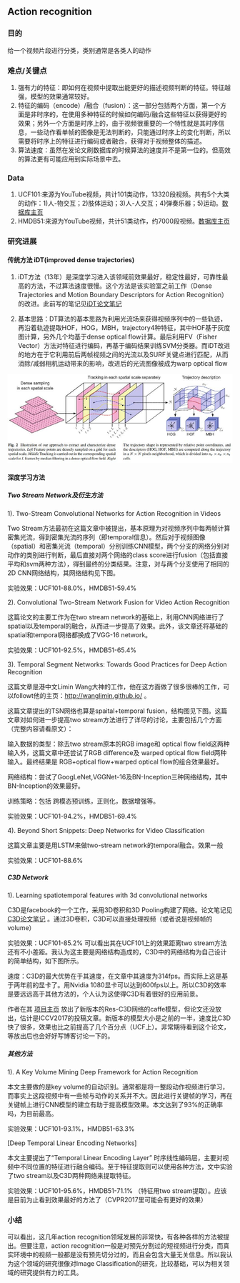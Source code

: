 ## Action recognition

### 目的

给一个视频片段进行分类，类别通常是各类人的动作

### 难点/关键点

1) 强有力的特征：即如何在视频中提取出能更好的描述视频判断的特征。特征越强，模型的效果通常较好。
2) 特征的编码（encode）/融合（fusion）：这一部分包括两个方面，第一个方面是非时序的，在使用多种特征的时候如何编码/融合这些特征以获得更好的效果；另外一个方面是时序上的，由于视频很重要的一个特性就是其时序信息，一些动作看单帧的图像是无法判断的，只能通过时序上的变化判断，所以需要将时序上的特征进行编码或者融合，获得对于视频整体的描述。
3) 算法速度：虽然在发论文刷数据库的时候算法的速度并不是第一位的。但高效的算法更有可能应用到实际场景中去。

### Data

1) UCF101:来源为YouTube视频，共计101类动作，13320段视频。共有5个大类的动作：1)人-物交互；2)肢体运动；3)人-人交互；4)弹奏乐器；5)运动。[数据库主页](http://crcv.ucf.edu/data/UCF101.php)
2) HMDB51:来源为YouTube视频，共计51类动作，约7000段视频。[数据库主页](http://serre-lab.clps.brown.edu/resource/hmdb-a-large-human-motion-database/#Downloads)
	
### 研究进展

#### 传统方法 iDT(improved dense trajectories)

1) iDT方法（13年）是深度学习进入该领域前效果最好，稳定性最好，可靠性最高的方法，不过算法速度很慢。这个方法是该实验室之前工作（Dense Trajectories and Motion Boundary Descriptors for Action Recognition）的改进。此前写的笔记见[iDT论文笔记](http://blog.csdn.net/wzmsltw/article/details/53023363)

2) 基本思路：DT算法的基本思路为利用光流场来获得视频序列中的一些轨迹，再沿着轨迹提取HOF，HOG，MBH，trajectory4种特征，其中HOF基于灰度图计算，另外几个均基于dense optical flow计算。最后利用FV（Fisher Vector）方法对特征进行编码，再基于编码结果训练SVM分类器。而iDT改进的地方在于它利用前后两帧视频之间的光流以及SURF关键点进行匹配，从而消除/减弱相机运动带来的影响，改进后的光流图像被成为warp optical flow

![Alt text](./idt.jpg?raw=true "iDT model")
	
#### 深度学习方法

#####  Two Stream Network及衍生方法

1). Two-Stream Convolutional Networks for Action Recognition in Videos

Two Stream方法最初在这篇文章中被提出，基本原理为对视频序列中每两帧计算密集光流，得到密集光流的序列（即temporal信息）。然后对于视频图像（spatial）和密集光流（temporal）分别训练CNN模型，两个分支的网络分别对动作的类别进行判断，最后直接对两个网络的class score进行fusion（包括直接平均和svm两种方法），得到最终的分类结果。注意，对与两个分支使用了相同的2D CNN网络结构，其网络结构见下图。

实验效果：UCF101-88.0%，HMDB51-59.4% 
	
2). Convolutional Two-Stream Network Fusion for Video Action Recognition

这篇论文的主要工作为在two stream network的基础上，利用CNN网络进行了spatial以及temporal的融合，从而进一步提高了效果。此外，该文章还将基础的spatial和temporal网络都换成了VGG-16 network。

实验效果：UCF101-92.5%，HMDB51-65.4% 
	
3). Temporal Segment Networks: Towards Good Practices for Deep Action Recognition

这篇文章是港中文Limin Wang大神的工作，他在这方面做了很多很棒的工作，可以followt他的主页：http://wanglimin.github.io/ 。

这篇文章提出的TSN网络也算是spaital+temporal fusion，结构图见下图。这篇文章对如何进一步提高two stream方法进行了详尽的讨论，主要包括几个方面（完整内容请看原文）： 

输入数据的类型：除去two stream原本的RGB image和 optical flow field这两种输入外，这篇文章中还尝试了RGB difference及 warped optical flow field两种输入。最终结果是 RGB+optical flow+warped optical flow的组合效果最好。

网络结构：尝试了GoogLeNet,VGGNet-16及BN-Inception三种网络结构，其中BN-Inception的效果最好。

训练策略：包括 跨模态预训练，正则化，数据增强等。

实验效果：UCF101-94.2%，HMDB51-69.4% 

4). Beyond Short Snippets: Deep Networks for Video Classification
	
这篇文章主要是用LSTM来做two-stream network的temporal融合。效果一般

实验效果：UCF101-88.6% 
		
##### C3D Network

1). Learning spatiotemporal features with 3d convolutional networks

C3D是facebook的一个工作，采用3D卷积和3D Pooling构建了网络。论文笔记见[C3D论文笔记](http://blog.csdn.net/wzmsltw/article/details/61192243) 。通过3D卷积，C3D可以直接处理视频（或者说是视频帧的volume）

实验效果：UCF101-85.2% 可以看出其在UCF101上的效果距离two stream方法还有不小差距。我认为这主要是网络结构造成的，C3D中的网络结构为自己设计的简单结构，如下图所示。

速度：C3D的最大优势在于其速度，在文章中其速度为314fps。而实际上这是基于两年前的显卡了。用Nvidia 1080显卡可以达到600fps以上。所以C3D的效率是要远远高于其他方法的，个人认为这使得C3D有着很好的应用前景。

作者在其 [项目主页](http://vlg.cs.dartmouth.edu/c3d/) 放出了新版本的Res-C3D网络的caffe模型，但论文还没放出，估计是ICCV2017的投稿文章。新版本的模型大小是之前的一半，速度比C3D快了很多，效果也比之前提高了几个百分点（UCF上）。非常期待看到这个论文，等放出后也会好好写博客讨论一下的。
	
##### 其他方法

1). A Key Volume Mining Deep Framework for Action Recognition

本文主要做的是key volume的自动识别。通常都是将一整段动作视频进行学习，而事实上这段视频中有一些帧与动作的关系并不大。因此进行关键帧的学习，再在关键帧上进行CNN模型的建立有助于提高模型效果。本文达到了93%的正确率吗，为目前最高。

实验效果：UCF101-93.1%，HMDB51-63.3%

[Deep Temporal Linear Encoding Networks]

本文主要提出了“Temporal Linear Encoding Layer” 时序线性编码层，主要对视频中不同位置的特征进行融合编码。至于特征提取则可以使用各种方法，文中实验了two stream以及C3D两种网络来提取特征。

实验效果：UCF101-95.6%，HMDB51-71.1% （特征用two stream提取）。应该是目前为止看到效果最好的方法了（CVPR2017里可能会有更好的效果）
	
### 小结

可以看出，这几年action recognition领域发展的非常快，有各种各样的方法被提出。但要注意，action recognition一般是对预先分割过的短视频进行分类，而真实环境中的视频一般都是没有预先切分过的，而且会包含大量无关信息。所以我认为这个领域的研究很像对Image Classification的研究，比较基础，可以为相关领域的研究提供有力的工具。


